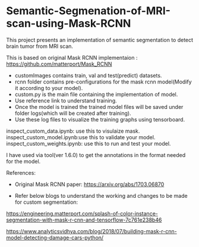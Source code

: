 # Semantic-Segmenation-of-MRI-scan-using-Mask-RCNN
This project presents an implementation of semantic segmentation to detect brain tumor from MRI scan.

This is based on original Mask RCNN implementaion :
https://github.com/matterport/Mask_RCNN

* customImages contains train, val and test(predict) datasets.
* rcnn folder contains pre-configurations for the mask rcnn model(Modify it according to your model).
* custom.py is the main file containing the implementation of model.
* Use reference link to understand training.
* Once the model is trained the trained model files will be saved under folder logs(which will be created after training).
* Use these log files to visualize the training graphs using tensorboard.


inspect_custom_data.ipynb: use this to visulaize mask.
inspect_custom_model.ipynb:use this to validate your model.
inspect_custom_weights.ipynb: use this to run and test your model.

I have used via tool(ver 1.6.0) to get the annotations in the format needed for the model.


References:
* Original Mask RCNN paper: https://arxiv.org/abs/1703.06870

* Refer below blogs to understand the working and changes to be made for custom segmentation:

https://engineering.matterport.com/splash-of-color-instance-segmentation-with-mask-r-cnn-and-tensorflow-7c761e238b46
  
https://www.analyticsvidhya.com/blog/2018/07/building-mask-r-cnn-model-detecting-damage-cars-python/
